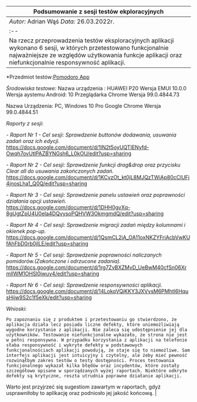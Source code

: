 | **Podsumowanie z sesji testów ekploracyjnych**|
| --- |
| *Autor:* Adrian Wąś  *Data:*  26.03.2022r. |
| :-- |
| Na rzecz przeprowadzenia testów eksploracyjnych aplikacji wykonano 6 sesji,  w których przetestowano funkcjonalnie najważniejsze ze względów użytkowania funkcje aplikacji oraz niefunkcjonalnie responsywność aplikacji. |

*Przedmiot testów:[Pomodoro App](https://testujpl.gitlab.io/pomodoro-kanban-test/) 

*Środowiska testowe:* 
Nazwa urządzenia : HUAWEI P20
Wersja EMUI 10.0.0
Wersja aystemu Android: 10
Przeglądarka Chrome Wersja 99.0.4844.73

Nazwa Urządzenia: PC, Windows 10 Pro
Google Chrome     Wersja 99.0.4844.51

*Raporty z sesji*:

*- Raport Nr 1 - Cel sesji: Sprawdzenie buttonów dodawania, usuwania zadań oraz ich edycji.*
  https://docs.google.com/document/d/1lN2t5oyUQTIENyfd-Owqh7ovUtlPAZBYNGsh6_L0kOU/edit?usp=sharing

*- Raport Nr 2 - Cel sesji: Sprawdzenie funkcji drag&drop oraz przycisku Clear all do usuwania zakończonych zadań.*
  https://docs.google.com/document/d/1KCvzOt_kt0jL8MJQzTWiAp80cClUFj4jnosLha1_Q0Q/edit?usp=sharing

*- Raport Nr 3 - Cel sesji: Sprawdzenie panelu ustawień oraz poprawności działania opcji ustawień.*
  https://docs.google.com/document/d/1DHH0gvXq-8gUgtZpU4U0ela4DQvysoPQHVW3OkmgmdQ/edit?usp=sharing

*- Raport Nr 4 - Cel sesji: Sprawdzenie migracji zadań między kolumnami i okienek pop-up.*
  https://docs.google.com/document/d/1QsmCL2iA_OA11oxNKZYFriAcbVwKUfAhFbD0rb0jlLE/edit?usp=sharing

*- Raport Nr 5 - Cel sesji: Sprawdzenie poprawności naliczanych pomidorów.(Zakończone i odrzucone zadania).*
  https://docs.google.com/document/d/1rg7ZvBXZMvD_UeBwM40cfSn06XrmIlWM1OHSl0jwuy4/edit?usp=sharing

*- Raport Nr 6 - Cel sesji: Sprawdzenie responsywności aplikacji.*
  https://docs.google.com/document/d/14LokqVQjKKY3JXVysM6PMhtl6HqusHijw9S2c1f5eXk/edit?usp=sharing

*Wnioski:* 

    Po zapoznaniu się z produktem i przetestowaniu go stwierdzono, że aplikacja działa lecz posiada liczne defekty, które uniemożliwiają wygodne korzystanie z aplikacji. Nie zaleca się udostępnienie jej dla użytkowników. Testowanie niefunkcjonalne wykazało, że strona nie jest w pełni responsywna. W przypadku korzystania z aplikacji na telefonie słaba responsywność i wykryte defekty w podstawowych funkcjonalnościach aplikacji powodują, że staje się to niemożliwe. Sam interfejs aplikacji jest intuicyjny i czytelny, ale żeby mieć pewność rozwinąłbym zakres testów o testy dostępności. Proces testowania funkcjonalnego wykazał kilka błędów oraz incydentów, które zostały szczegółowo opisane w sporządzanych wyżej raportach. Niektóre odkryte defekty są krytyczne, reszta utrudnia poprawne działanie aplikacji. 
Warto jest przyjrzeć się sugestiom zawartym w raportach, gdyż usprawniłoby to aplikację oraz podniosło jej jakość końcową. |
